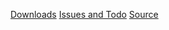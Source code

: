 [Downloads](http://code.google.com/p/yoiang/downloads/list?q=label:BackgroundSwapper)
[Issues and Todo](http://code.google.com/p/yoiang/issues/list?q=label:BackgroundSwapper)
[Source](http://code.google.com/p/yoiang/source/browse)